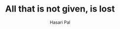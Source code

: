---
type: quote
title: All that is not given, is lost
author: Hasari Pal
created: !!timestamp '2011-05-30 00:00:00'
---